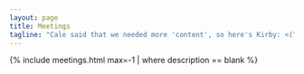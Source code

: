 ```yaml
---
layout: page
title: Meetings
tagline: "Cale said that we needed more 'content', so here's Kirby: <(^.^<)"
---
```


{% include meetings.html max=-1 | where description == blank %}

